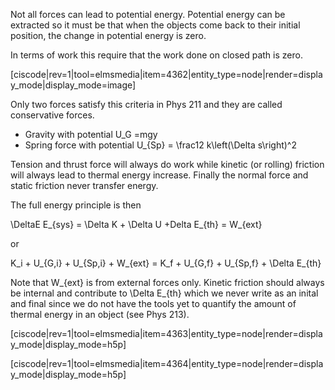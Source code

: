 Not all forces can lead to potential energy. Potential energy can be extracted so it must be that when the objects come back to their initial position, the change in potential energy is zero. 

In terms of work this require that the work done on closed path is zero. 

[ciscode|rev=1|tool=elmsmedia|item=4362|entity_type=node|render=display_mode|display_mode=image]

Only two forces satisfy this criteria in Phys 211 and they are called conservative forces. 

* Gravity with potential <lrn-math inline> U_G =mgy </lrn-math>
* Spring force with potential <lrn-math inline> U_{Sp} = \frac12 k\left(\Delta s\right)^2

Tension and thrust force will always do work while kinetic (or rolling) friction will always lead to thermal energy increase. Finally the normal force and static friction never transfer energy. 

The full energy principle is then

<lrn-math inline> \DeltaE E_{sys} = \Delta K + \Delta U +Delta E_{th} = W_{ext} </lrn-math>

or 

<lrn-math inline> K_i + U_{G,i} + U_{Sp,i} + W_{ext} = K_f + U_{G,f} + U_{Sp,f} + \Delta E_{th} </lrn-math>

<lrndesign-sidenote label="Instructor Note" icon="bookmark" bg-color="#c2e5f2">
Note that <lrn-math inline> W_{ext} </lrn-math> is from external forces only. Kinetic friction should always be internal and contribute to <lrn-math inline> \Delta E_{th} </lrn-math> which we never write as an inital and final since we do not have the tools yet to quantify the amount of thermal energy in an object (see Phys 213). 
</lrndesign-sidenote>

[ciscode|rev=1|tool=elmsmedia|item=4363|entity_type=node|render=display_mode|display_mode=h5p]

[ciscode|rev=1|tool=elmsmedia|item=4364|entity_type=node|render=display_mode|display_mode=h5p]